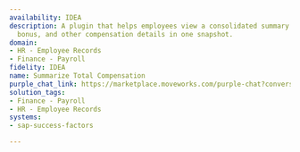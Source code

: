 ```yaml
---
availability: IDEA
description: A plugin that helps employees view a consolidated summary of salary,
  bonus, and other compensation details in one snapshot.
domain:
- HR - Employee Records
- Finance - Payroll
fidelity: IDEA
name: Summarize Total Compensation
purple_chat_link: https://marketplace.moveworks.com/purple-chat?conversation=%7B%22messages%22%3A%5B%7B%22role%22%3A%22user%22%2C%22parts%22%3A%5B%7B%22richText%22%3A%22Show+me+the+compensation+summaries+for+my+team%22%7D%5D%7D%2C%7B%22role%22%3A%22assistant%22%2C%22parts%22%3A%5B%7B%22reasoningSteps%22%3A%5B%7B%22status%22%3A%22success%22%2C%22richText%22%3A%22%3Cp+xmlns%3D%5C%22http%3A%2F%2Fwww.w3.org%2F1999%2Fxhtml%5C%22%3EIdentifying+direct+reports+from+%3Cb%3ESAP+SuccessFactors%3C%2Fb%3E.%3C%2Fp%3E%22%7D%2C%7B%22status%22%3A%22success%22%2C%22richText%22%3A%22%3Cp+xmlns%3D%5C%22http%3A%2F%2Fwww.w3.org%2F1999%2Fxhtml%5C%22%3EFound+3+direct+reports%3A+Priya+Sharma%2C+David+Chen%2C+and+Maria+Rodriguez.%3C%2Fp%3E%22%7D%5D%7D%2C%7B%22richText%22%3A%22%3Cp+xmlns%3D%5C%22http%3A%2F%2Fwww.w3.org%2F1999%2Fxhtml%5C%22%3EI+can+pull+compensation+data+for+your+team+from+%3Cb%3ESAP+SuccessFactors%3C%2Fb%3E.+I+found+three+direct+reports%3A+Priya+Sharma%2C+David+Chen%2C+and+Maria+Rodriguez.+What+information+are+you+interested+in%3F%3C%2Fp%3E%22%7D%2C%7B%22buttons%22%3A%5B%7B%22buttonText%22%3A%22Full+Summary%22%2C%22style%22%3A%22filled%22%7D%2C%7B%22buttonText%22%3A%22Salary+%26+Bonus%22%2C%22style%22%3A%22outlined%22%7D%2C%7B%22buttonText%22%3A%22Equity+Only%22%2C%22style%22%3A%22outlined%22%7D%5D%7D%5D%7D%2C%7B%22role%22%3A%22user%22%2C%22parts%22%3A%5B%7B%22richText%22%3A%22Full+Summary%22%7D%5D%7D%2C%7B%22role%22%3A%22assistant%22%2C%22parts%22%3A%5B%7B%22richText%22%3A%22%3Cp+xmlns%3D%5C%22http%3A%2F%2Fwww.w3.org%2F1999%2Fxhtml%5C%22%3EHere+are+the+compensation+summaries+for+your+direct+reports+for+the+current+fiscal+year%3A%3C%2Fp%3E%3Cul+xmlns%3D%5C%22http%3A%2F%2Fwww.w3.org%2F1999%2Fxhtml%5C%22%3E%3Cli%3E%3Cb%3EPriya+Sharma%3C%2Fb%3E%3Cul%3E%3Cli%3ESalary%3A+%24150%2C000%3C%2Fli%3E%3Cli%3EBonus%3A+%2425%2C000%3C%2Fli%3E%3Cli%3EEquity%3A+250+RSUs%3C%2Fli%3E%3C%2Ful%3E%3C%2Fli%3E%3Cli%3E%3Cb%3EDavid+Chen%3C%2Fb%3E%3Cul%3E%3Cli%3ESalary%3A+%24145%2C000%3C%2Fli%3E%3Cli%3EBonus%3A+%2422%2C000%3C%2Fli%3E%3Cli%3EEquity%3A+225+RSUs%3C%2Fli%3E%3C%2Ful%3E%3C%2Fli%3E%3Cli%3E%3Cb%3EMaria+Rodriguez%3C%2Fb%3E%3Cul%3E%3Cli%3ESalary%3A+%24160%2C000%3C%2Fli%3E%3Cli%3EBonus%3A+%2430%2C000%3C%2Fli%3E%3Cli%3EEquity%3A+300+RSUs%3C%2Fli%3E%3C%2Ful%3E%3C%2Fli%3E%3C%2Ful%3E%22%7D%2C%7B%22citations%22%3A%5B%7B%22connectorName%22%3A%22sap-successfactors%22%2C%22citationTitle%22%3A%22Priya+Sharma%22%7D%2C%7B%22connectorName%22%3A%22sap-successfactors%22%2C%22citationTitle%22%3A%22David+Chen%22%7D%2C%7B%22connectorName%22%3A%22sap-successfactors%22%2C%22citationTitle%22%3A%22Maria+Rodriguez%22%7D%5D%7D%5D%7D%5D%7D
solution_tags:
- Finance - Payroll
- HR - Employee Records
systems:
- sap-success-factors

---
```


